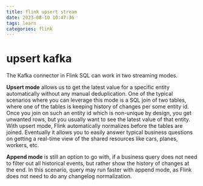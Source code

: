 ```yaml
---
title: flink upsert stream
date: 2023-08-10 10:47:36
tags: learn
categories: flink
---
```




# upsert kafka

The Kafka connector in Flink SQL can work in two streaming modes. 

**Upsert mode** allows us to get the latest value for a specific entity automatically without any manual deduplication. One of the typical scenarios where you can leverage this mode is a SQL join of two tables, where one of the tables is keeping history of changes per some entity id. Once you join on such an entity id which is non-unique by design, you get unwanted rows, but you usually want to see the latest value of that entity. With upsert mode, Flink automatically normalizes before the tables are joined. Eventually it allows you to easily answer typical business questions on getting a real-time view of the shared resources like cars, planes, workers, etc.

**Append mode** is still an option to go with, if a business query does not need to filter out all historical events, but rather show the history of changes at the end. In this scenario, query may run faster with append mode, as Flink does not need to do any changelog normalization.